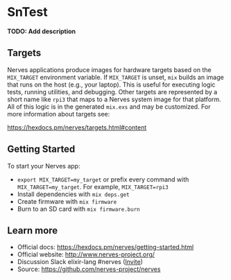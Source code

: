 # SnTest

**TODO: Add description**

## Targets

Nerves applications produce images for hardware targets based on the
`MIX_TARGET` environment variable. If `MIX_TARGET` is unset, `mix` builds an
image that runs on the host (e.g., your laptop). This is useful for executing
logic tests, running utilities, and debugging. Other targets are represented by
a short name like `rpi3` that maps to a Nerves system image for that platform.
All of this logic is in the generated `mix.exs` and may be customized. For more
information about targets see:

https://hexdocs.pm/nerves/targets.html#content

## Getting Started

To start your Nerves app:
  * `export MIX_TARGET=my_target` or prefix every command with
    `MIX_TARGET=my_target`. For example, `MIX_TARGET=rpi3`
  * Install dependencies with `mix deps.get`
  * Create firmware with `mix firmware`
  * Burn to an SD card with `mix firmware.burn`

## Learn more

  * Official docs: https://hexdocs.pm/nerves/getting-started.html
  * Official website: http://www.nerves-project.org/
  * Discussion Slack elixir-lang #nerves ([Invite](https://elixir-slackin.herokuapp.com/))
  * Source: https://github.com/nerves-project/nerves
